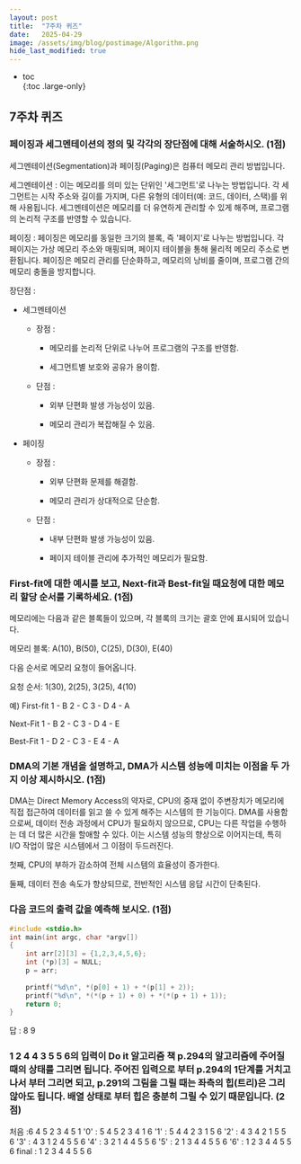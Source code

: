 ```yaml
---
layout: post
title:  "7주차 퀴즈"
date:   2025-04-29
image: /assets/img/blog/postimage/Algorithm.png
hide_last_modified: true
---
```


* toc  
{:toc .large-only}

## 7주차 퀴즈

### 페이징과 세그멘테이션의 정의 및 각각의 장단점에 대해 서술하시오. (1점)

세그멘테이션(Segmentation)과 페이징(Paging)은 컴퓨터 메모리 관리 방법입니다.

세그멘테이션 : 이는 메모리를 의미 있는 단위인 '세그먼트'로 나누는 방법입니다. 각 세그먼트는 시작 주소와 길이를 가지며, 다른 유형의 데이터(예: 코드, 데이터, 스택)를 위해 사용됩니다. 세그멘테이션은 메모리를 더 유연하게 관리할 수 있게 해주며, 프로그램의 논리적 구조를 반영할 수 있습니다.

페이징 : 페이징은 메모리를 동일한 크기의 블록, 즉 '페이지'로 나누는 방법입니다. 각 페이지는 가상 메모리 주소와 매핑되며, 페이지 테이블을 통해 물리적 메모리 주소로 변환됩니다. 페이징은 메모리 관리를 단순화하고, 메모리의 낭비를 줄이며, 프로그램 간의 메모리 충돌을 방지합니다.

장단점 : 

- 세그멘테이션

   - 장점 :

      - 메모리를 논리적 단위로 나누어 프로그램의 구조를 반영함.

      - 세그먼트별 보호와 공유가 용이함.

   - 단점 :

      - 외부 단편화 발생 가능성이 있음.

      - 메모리 관리가 복잡해질 수 있음.

- 페이징

   - 장점 :

      - 외부 단편화 문제를 해결함.

      - 메모리 관리가 상대적으로 단순함.

   - 단점 :

      - 내부 단편화 발생 가능성이 있음.

      - 페이지 테이블 관리에 추가적인 메모리가 필요함.
	
### First-fit에 대한 예시를 보고, Next-fit과 Best-fit일 때요청에 대한 메모리 할당 순서를 기록하세요. (1점)

메모리에는 다음과 같은 블록들이 있으며, 각 블록의 크기는 괄호 안에 표시되어 있습니다.

메모리 블록: A(10), B(50), C(25), D(30), E(40)

다음 순서로 메모리 요청이 들어옵니다.

요청 순서: 1(30), 2(25), 3(25), 4(10)

예) First-fit 
1 - B 
2 - C 
3 - D 
4 - A

Next-Fit 
1 - B 
2 - C 
3 - D 
4 - E 

Best-Fit 
1 - D 
2 - C 
3 - E 
4 - A 

### DMA의 기본 개념을 설명하고, DMA가 시스템 성능에 미치는 이점을 두 가지 이상 제시하시오. (1점)

DMA는 Direct Memory Access의 약자로, CPU의 중재 없이 주변장치가 메모리에 직접 접근하여 데이터를 읽고 쓸 수 있게 해주는 시스템의 한 기능이다. DMA를 사용함으로써, 데이터 전송 과정에서 CPU가 필요하지 않으므로, CPU는 다른 작업을 수행하는 데 더 많은 시간을 할애할 수 있다. 이는 시스템 성능의 향상으로 이어지는데, 특히 I/O 작업이 많은 시스템에서 그 이점이 두드러진다.

첫째, CPU의 부하가 감소하여 전체 시스템의 효율성이 증가한다.

둘째, 데이터 전송 속도가 향상되므로, 전반적인 시스템 응답 시간이 단축된다.

### 다음 코드의 출력 값을 예측해 보시오. (1점)

~~~c
#include <stdio.h> 
int main(int argc, char *argv[]) 
{ 
    int arr[2][3] = {1,2,3,4,5,6}; 
    int (*p)[3] = NULL; 
    p = arr; 
     
    printf("%d\n", *(p[0] + 1) + *(p[1] + 2)); 
    printf("%d\n", *(*(p + 1) + 0) + *(*(p + 1) + 1)); 
    return 0; 
}
~~~

답 : 
8
9

### 1 2 4 4 3 5 5 6의 입력이 Do it 알고리즘 책 p.294의 알고리즘에 주어질 때의 상태를 그리면 됩니다. 주어진 입력으로 부터 p.294의 1단계를 거치고 나서 부터 그리면 되고, p.291의 그림을 그릴 때는 좌측의 힙(트리)은 그리 않아도 됩니다. 배열 상태로 부터 힙은 충분히 그릴 수 있기 때문입니다. (2점)

처음 :6 4 5 2 3 4 5 1 
'0' : 5 4 5 2 3 4 1 6 
'1' : 5 4 4 2 3 1 5 6 
'2' : 4 3 4 2 1 5 5 6 
'3' : 4 3 1 2 4 5 5 6 
'4' : 3 2 1 4 4 5 5 6 
'5' : 2 1 3 4 4 5 5 6 
'6' : 1 2 3 4 4 5 5 6 
final : 1 2 3 4 4 5 5 6
